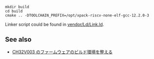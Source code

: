 ```
mkdir build
cd build
cmake .. -DTOOLCHAIN_PREFIX=/opt/xpack-riscv-none-elf-gcc-12.2.0-3
```

Linker script could be found in [vendor/Ld/Link.ld](vendor/Ld/Link.ld).

## See also

- [CH32V003 のファームウェアのビルド環境を整える](https://74th.hateblo.jp/entry/2023/03/12/092600)
